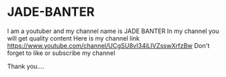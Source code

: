 # JADE-BANTER
I am a youtuber and my channel name is JADE BANTER 
In my channel you will get quality content 
Here is my channel link
https://www.youtube.com/channel/UCgSU8vI34iLIVZsswXrfzBw
Don't forget to like or subscribe my channel

Thank you....
